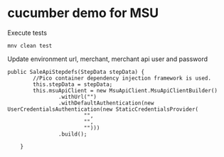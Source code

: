 # cucumber demo for MSU
Execute tests

```
mnv clean test
```
Update environment url, merchant, merchant api user and password 
```
public SaleApiStepdefs(StepData stepData) {
        //Pico container dependency injection framework is used.
        this.stepData = stepData;
        this.msuApiClient = new MsuApiClient.MsuApiClientBuilder()
                .withUrl("")
                .withDefaultAuthentication(new UserCredentialsAuthentication(new StaticCredentialsProvider(
                        "",
                        "",
                        "")))
                .build();

    }
```